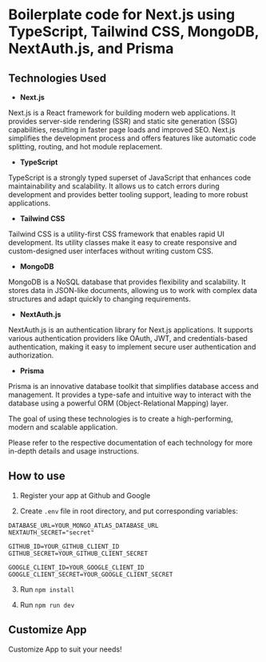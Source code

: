 # Boilerplate code for Next.js using TypeScript, Tailwind CSS, MongoDB, NextAuth.js, and Prisma

## Technologies Used

- **Next.js**

Next.js is a React framework for building modern web applications. It provides server-side rendering (SSR) and static site generation (SSG) capabilities, resulting in faster page loads and improved SEO. Next.js simplifies the development process and offers features like automatic code splitting, routing, and hot module replacement.

- **TypeScript**

TypeScript is a strongly typed superset of JavaScript that enhances code maintainability and scalability. It allows us to catch errors during development and provides better tooling support, leading to more robust applications.

- **Tailwind CSS**

Tailwind CSS is a utility-first CSS framework that enables rapid UI development. Its utility classes make it easy to create responsive and custom-designed user interfaces without writing custom CSS.

- **MongoDB**

MongoDB is a NoSQL database that provides flexibility and scalability. It stores data in JSON-like documents, allowing us to work with complex data structures and adapt quickly to changing requirements.

- **NextAuth.js**

NextAuth.js is an authentication library for Next.js applications. It supports various authentication providers like OAuth, JWT, and credentials-based authentication, making it easy to implement secure user authentication and authorization.

- **Prisma**

Prisma is an innovative database toolkit that simplifies database access and management. It provides a type-safe and intuitive way to interact with the database using a powerful ORM (Object-Relational Mapping) layer.

The goal of using these technologies is to create a high-performing, modern and scalable application.

Please refer to the respective documentation of each technology for more in-depth details and usage instructions.

## How to use

1. Register your app at Github and Google

2. Create `.env` file in root directory, and put corresponding variables:

```
DATABASE_URL=YOUR_MONGO_ATLAS_DATABASE_URL
NEXTAUTH_SECRET="secret"

GITHUB_ID=YOUR_GITHUB_CLIENT_ID
GITHUB_SECRET=YOUR_GITHUB_CLIENT_SECRET

GOOGLE_CLIENT_ID=YOUR_GOOGLE_CLIENT_ID
GOOGLE_CLIENT_SECRET=YOUR_GOOGLE_CLIENT_SECRET
```

3. Run `npm install`

4. Run `npm run dev`

## Customize App

Customize App to suit your needs!

